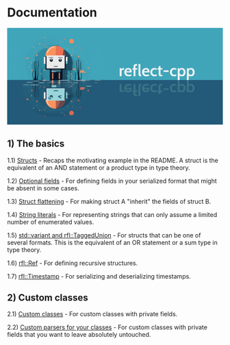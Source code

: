 # Documentation

![image](banner2.png)

## 1) The basics

1.1) [Structs](https://github.com/getml/reflect-cpp/blob/main/docs/structs.md) - Recaps the motivating example in the README. A struct is the equivalent of an AND statement or a product type in type theory.

1.2) [Optional fields](https://github.com/getml/reflect-cpp/blob/main/docs/optional_fields.md) - For defining fields in your serialized format that might be absent in some cases.

1.3) [Struct flattening](https://github.com/getml/reflect-cpp/blob/main/docs/flatten_structs.md) - For making struct A "inherit" the fields of struct B.

1.4) [String literals](https://github.com/getml/reflect-cpp/blob/main/docs/literals.md) - For representing strings that can only assume a limited number of enumerated values.

1.5) [std::variant and rfl::TaggedUnion](https://github.com/getml/reflect-cpp/blob/main/docs/variants_and_tagged_unions.md) - For structs that can be one of several formats. This is the equivalent of an OR statement or a sum type in type theory.

1.6) [rfl::Ref](https://github.com/getml/reflect-cpp/blob/main/docs/rfl_ref.md) - For defining recursive structures.

1.7) [rfl::Timestamp](https://github.com/getml/reflect-cpp/blob/main/docs/timestamps.md) - For serializing and deserializing timestamps.


## 2) Custom classes

2.1) [Custom classes](https://github.com/getml/reflect-cpp/blob/main/docs/custom_classes.md) - For custom classes with private fields.

2.2) [Custom parsers for your classes](https://github.com/getml/reflect-cpp/blob/main/docs/custom_parser.md) - For custom classes with private fields that you want to leave absolutely untouched.
